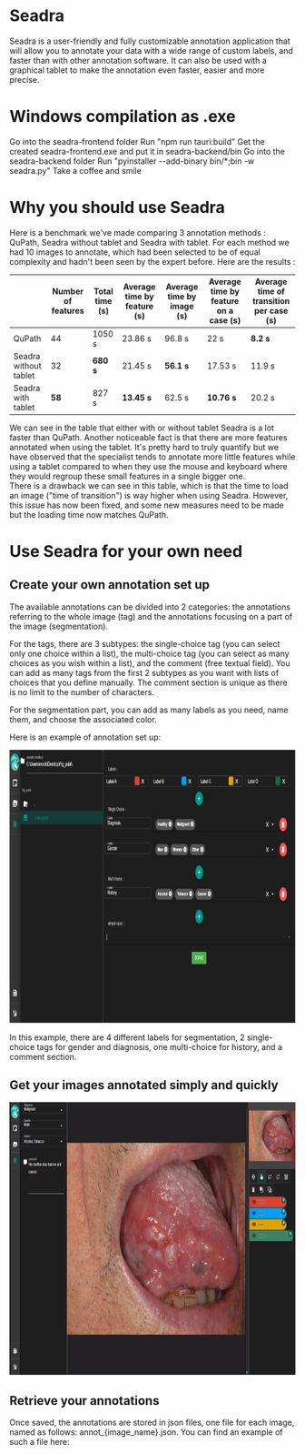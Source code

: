 # Seadra

Seadra is a user-friendly and fully customizable annotation application that will allow you to annotate your data with a wide range of custom labels, and faster than with other annotation software.
It can also be used with a graphical tablet to make the annotation even faster, easier and more precise.

# Windows compilation as .exe
Go into the seadra-frontend folder
Run "npm run tauri:build"
Get the created seadra-frontend.exe and put it in seadra-backend/bin
Go into the seadra-backend folder
Run "pyinstaller --add-binary bin/*;bin -w seadra.py"
Take a coffee and smile

# Why you should use Seadra

Here is a benchmark we've made comparing 3 annotation methods : QuPath, Seadra without tablet and Seadra with tablet. For each method we had 10 images to annotate, which had been selected to be of equal complexity and hadn't been seen by the expert before. Here are the results :

|                | Number of features | Total time (s) | Average time by feature (s) | Average time by image (s) | Average time by feature on a case (s) | Average time of transition per case (s) |
|----------------|--------------------|----------------|-----------------------------|---------------------------|----------------------------------------|----------------------------------------|
| QuPath         | 44                 | 1050 s         | 23.86 s                     | 96.8 s                    | 22 s                                   | **8.2 s**                              |
| Seadra without tablet | 32          | **680 s**      | 21.45 s                     | **56.1 s**                | 17.53 s                                | 11.9 s                                 |
| Seadra with tablet    | **58**      | 827 s          | **13.45 s**                 | 62.5 s                    | **10.76 s**                            | 20.2 s                                 |

We can see in the table that either with or without tablet Seadra is a lot faster than QuPath. Another noticeable fact is that there are more features annotated when using the tablet. It's pretty hard to truly quantify but we have observed that the specialist tends to annotate more little features while using a tablet compared to when they use the mouse and keyboard where they would regroup these small features in a single bigger one. <br>
There is a drawback we can see in this table, which is that the time to load an image ("time of transition") is way higher when using Seadra. However, this issue has now been fixed, and some new measures need to be made but the loading time now matches QuPath.

# Use Seadra for your own need

## Create your own annotation set up

The available annotations can be divided into 2 categories: the annotations referring to the whole image (tag) and the annotations focusing on a part of the image (segmentation).

For the tags, there are 3 subtypes: the single-choice tag (you can select only one choice within a list), the multi-choice tag (you can select as many choices as you wish within a list), and the comment (free textual field). You can add as many tags from the first 2 subtypes as you want with lists of choices that you define manually. The comment section is unique as there is no limit to the number of characters.

For the segmentation part, you can add as many labels as you need, name them, and choose the associated color.

Here is an example of annotation set up: 

<img src="/doc_img/setup.PNG" height="480"/>

In this example, there are 4 different labels for segmentation, 2 single-choice tags for gender and diagnosis, one multi-choice for history, and a comment section.

## Get your images annotated simply and quickly

<img src="/doc_img/annot_demo.png" height="480"/>

## Retrieve your annotations

Once saved, the annotations are stored in json files, one file for each image, named as follows: annot_{image_name}.json. You can find an example of such a file here:

<!--Add json content-->


